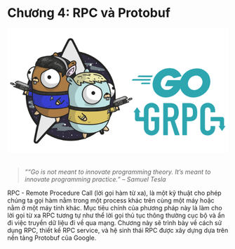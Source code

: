 # Chương 4: RPC và Protobuf

<div align="center">
	<img src="../images/ch4.png">
	<br/>
	<span align="center">
		<i></i>
	</span>
</div>
<br/>

>*““Go is not meant to innovate programming theory. It’s meant to innovate programming practice.” – Samuel Tesla*

RPC - Remote Procedure Call (lời gọi hàm từ xa), là một kỹ thuật cho phép chúng ta gọi hàm nằm trong một process khác trên cùng một máy hoặc nằm ở một máy tính khác. Mục tiêu chính của phương pháp này là làm cho lời gọi từ xa RPC tương tự như thể lời gọi thủ tục thông thường cục bộ và ẩn đi việc truyền dữ liệu đi về qua mạng. Chương này sẽ trình bày về cách sử dụng RPC, thiết kế RPC service, và hệ sinh thái RPC được xây dựng dựa trên nền tảng Protobuf của Google.